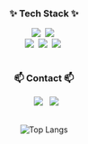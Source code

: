 <h3 align="center">✨ Tech Stack ✨</h3>

<div align="center">
    <img src="https://img.shields.io/badge/SpringBoot-6DB33F?style=for-the-badge&logo=spring-boot&logoColor=white" />&nbsp
    <img src="https://img.shields.io/badge/Vue.js-4FC08D?style=for-the-badge&logo=vue.js&logoColor=white" />&nbsp
</div>

<div align="center">
    <img src="https://img.shields.io/badge/MySQL-4479A1?style=for-the-badge&logo=mysql&logoColor=white" />&nbsp
    <img src="https://img.shields.io/badge/Python-3776AB?style=for-the-badge&logo=python&logoColor=white" />&nbsp
    <img src="https://img.shields.io/badge/AWS-232F3E?style=for-the-badge&logo=amazon-aws&logoColor=white" />&nbsp
</div>

<br>

<h3 align="center">📫 Contact 📫</h3>
<div align="center">
  <a href="https://velog.io/@dlalsgud12"><img src="https://img.shields.io/badge/Velog-1EBC8F?style=for-the-badge&logo=velog&logoColor=white" /></a>
  <a href="mailto:rlaalsgud0125@gmail.com"><img src="https://img.shields.io/badge/rlaalsgud0125@gmail.com-D14836?style=for-the-badge&logo=gmail&logoColor=white"/></a>
</div>

<br>

<div align="center">

  ![Top Langs](https://github-readme-stats.vercel.app/api/top-langs/?username=myo22&layout=compact)

</div>
